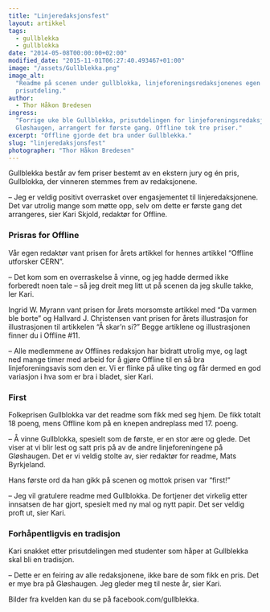 ```yaml
---
title: "Linjeredaksjonsfest"
layout: artikkel
tags:
  - gullblekka
  - gullblokka
date: "2014-05-08T00:00:00+02:00"
modified_date: "2015-11-01T06:27:40.493467+01:00"
image: "/assets/Gullblekka.png"
image_alt:
  "Readme på scenen under gullblokka, linjeforeningsredaksjonenes egen
  prisutdeling."
author:
  - Thor Håkon Bredesen
ingress:
  "Forrige uke ble Gullblekka, prisutdelingen for linjeforeningsredaksjonene på
  Gløshaugen, arrangert for første gang. Offline tok tre priser."
excerpt: "Offline gjorde det bra under Gullblekka."
slug: "linjeredaksjonsfest"
photographer: "Thor Håkon Bredesen"
---
```


Gullblekka består av fem priser bestemt av en ekstern jury og én pris,
Gullblokka, der vinneren stemmes frem av redaksjonene.

– Jeg er veldig positivt overrasket over engasjementet til linjeredaksjonene.
Det var utrolig mange som møtte opp, selv om dette er første gang det
arrangeres, sier Kari Skjold, redaktør for Offline.

### Prisras for Offline

Vår egen redaktør vant prisen for årets artikkel for hennes artikkel “Offline
utforsker CERN”.

– Det kom som en overraskelse å vinne, og jeg hadde dermed ikke forberedt noen
tale – så jeg dreit meg litt ut på scenen da jeg skulle takke, ler Kari.

Ingrid W. Myrann vant prisen for årets morsomste artikkel med “Da varmen ble
borte” og Hallvard J. Christensen vant prisen for årets illustrasjon for
illustrasjonen til artikkelen “Å skar’n si?” Begge artiklene og illustrasjonen
finner du i Offline #11.

– Alle medlemmene av Offlines redaksjon har bidratt utrolig mye, og lagt ned
mange timer med arbeid for å gjøre Offline til en så bra linjeforeningsavis som
den er. Vi er flinke på ulike ting og får dermed en god variasjon i hva som er
bra i bladet, sier Kari.

### First

Folkeprisen Gullblokka var det readme som fikk med seg hjem. De fikk totalt 18
poeng, mens Offline kom på en knepen andreplass med 17. poeng.

– Å vinne Gullblokka, spesielt som de første, er en stor ære og glede. Det viser
at vi blir lest og satt pris på av de andre linjeforeningene på Gløshaugen. Det
er vi veldig stolte av, sier redaktør for readme, Mats Byrkjeland.

Hans første ord da han gikk på scenen og mottok prisen var “first!”

– Jeg vil gratulere readme med Gullblokka. De fortjener det virkelig etter
innsatsen de har gjort, spesielt med ny mal og nytt papir. Det ser veldig proft
ut, sier Kari.

### Forhåpentligvis en tradisjon

Kari snakket etter prisutdelingen med studenter som håper at Gullblekka skal bli
en tradisjon.

– Dette er en feiring av alle redaksjonene, ikke bare de som fikk en pris. Det
er mye bra på Gløshaugen. Jeg gleder meg til neste år, sier Kari.

Bilder fra kvelden kan du se på facebook.com/gullblekka.
